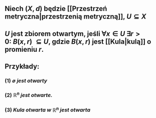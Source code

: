 ## Niech $(X,d)$ będzie [[Przestrzeń metryczna|przestrzenią metryczną]], $U \subseteq X$
## $U$ jest **zbiorem otwartym**, jeśli $\forall x \in U \:\exists r>0 :\ B(x,r) \: \subseteq U$, gdzie $B(x,r)$ jest [[Kula|kulą]] o promieniu $r$.

## **Przykłady**:
### (1) *$\emptyset$ jest otwarty*
### (2) *$\mathbb{R}^n$ jest otwarte.*
### (3) *Kula otwarta w $\mathbb{R}^n$ jest otwarta*

